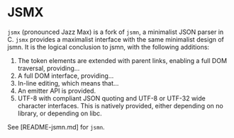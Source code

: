 
JSMX
====

`jsmx` (pronounced Jazz Max) is a fork of `jsmn`, a minimalist JSON parser in C. `jsmx` provides a maximalist interface with the same minimalist design of jsmn. It is the logical conclusion to jsmn, with the following additions:
 1. The token elements are extended with parent links, enabling a full DOM traversal, providing...
 2. A full DOM interface, providing...
 3. In-line editing, which means that...
 4. An emitter API is provided.
 5. UTF-8 with compliant JSON quoting and UTF-8 or UTF-32 wide character interfaces. This is natively provided, either depending on no library, or depending on libc.

See [README-jsmn.md] for `jsmn`.
